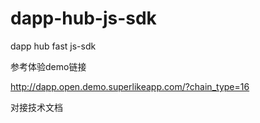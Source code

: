 # dapp-hub-js-sdk
dapp hub fast  js-sdk

参考体验demo链接

http://dapp.open.demo.superlikeapp.com/?chain_type=16

对接技术文档



